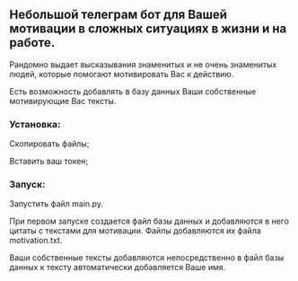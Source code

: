<h2>Небольшой телеграм бот для Вашей мотивации в сложных ситуациях в жизни и на работе.</h2>

Рандомно выдает высказывания знаменитых и не очень знаменитых людей, которые помогают мотивировать Вас к действию.
<p></p>
Есть возможность добавлять в базу данных Ваши собственные мотивирующие Вас тексты.
<p></p>
<h3>Установка:</h3>
<p></p>
Скопировать файлы;
<p></p>
Вставить ваш токен;
<p></p>
<h3>Запуск:</h3>
<p></p>
Запустить файл main.py.
<p></p>
При первом запуске создается файл базы данных и добавляются в него цитаты с текстами для мотивации. Файлы добавляются их файла motivation.txt.
<p></p>
Ваши собственные тексты добавляются непосредственно в файл базы данных к тексту автоматически добавляется Ваше имя.
